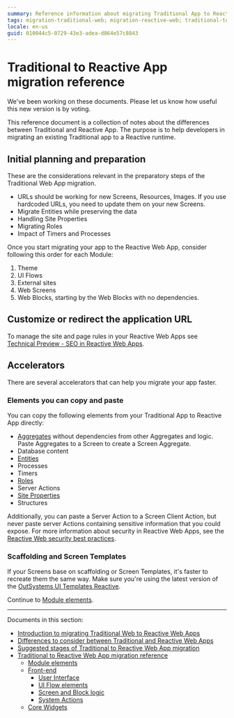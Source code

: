 ```yaml
---
summary: Reference information about migrating Traditional App to Reactive App. Use it while you're migrating your app to Reactive Web or to assess the effort you might need for migration.
tags: migration-traditional-web; migration-reactive-web; traditional-to-reactive-migration; reference-migration
locale: en-us
guid: 010044c5-0729-43e3-adea-d864e57c8843
---
```


# Traditional to Reactive App migration reference

<div class="info" markdown="1">

We've been working on these documents. Please let us know how useful this new version is by voting.

</div>

This reference document is a collection of notes about the differences between Traditional and Reactive App. The purpose is to help developers in migrating an existing Traditional app to a Reactive runtime.

## Initial planning and preparation

These are the considerations relevant in the preparatory steps of the Traditional Web App migration.

* URLs should be working for new Screens, Resources, Images. If you use hardcoded URLs, you need to update them on your new Screens. 
* Migrate Entities while preserving the data
* Handling Site Properties
* Migrating Roles
* Impact of Timers and Processes

Once you start migrating your app to the Reactive Web App, consider following this order for each Module:

1. Theme
2. UI Flows
3. External sites
4. Web Screens
5. Web Blocks, starting by the Web Blocks with no dependencies.

## Customize or redirect the application URL

To manage the site and page rules in your Reactive Web Apps see [Technical Preview - SEO in Reactive Web Apps](https://success.outsystems.com/Documentation/11/Developing_an_Application/Technical_Preview_-_SEO_in_Reactive_Web_Apps).

## Accelerators

There are several accelerators that can help you migrate your app faster.

### Elements you can copy and paste

You can copy the following elements from your Traditional App to Reactive App directly:

* [Aggregates](ref-frontend-screen-and-block.md#aggreg) without dependencies from other Aggregates and logic. Paste Aggregates to a Screen to create a Screen Aggregate.
* Database content
* [Entities](ref-module-elements.md#entity)
* Processes
* Timers
* [Roles](ref-module-elements.md#roles)
* Server Actions
* [Site Properties](ref-module-elements.md#site-property)
* Structures

Additionally, you can paste a Server Action to a Screen Client Action, but never paste server Actions containing sensitive information that you could expose. For more information about security in Reactive Web Apps, see the [Reactive Web security best practices](https://success.outsystems.com/Documentation/Best_Practices/Security/Reactive_web_security_best_practices).

  
### Scaffolding and Screen Templates

If your Screens base on scaffolding or Screen Templates, it's faster to recreate them the same way. Make sure you're using the latest version of the [OutSystems UI Templates Reactive](https://www.outsystems.com/forge/component-overview/6335/outsystems-ui-templates-reactive).

Continue to [Module elements](ref-module-elements.md).

---

Documents in this section:

* [Introduction to migrating Traditional Web to Reactive Web Apps](intro.md)
* [Differences to consider between Traditional and Reactive Web Apps](differences.md)
* [Suggested stages of Traditional to Reactive Web App migration](stages.md)
* [Traditional to Reactive Web App migration reference](reference.md)
	* [Module elements](ref-module-elements.md)
	* [Front-end](ref-frontend-intro.md)
	    * [User Interface](ref-frontend-ui.md)
	    * [UI Flow elements](ref-frontend-ui-flows.md)
	    * [Screen and Block logic](ref-frontend-screen-and-block.md)
	    * [System Actions](ref-system-actions.md)
	* [Core Widgets](ref-core-widgets.md)
